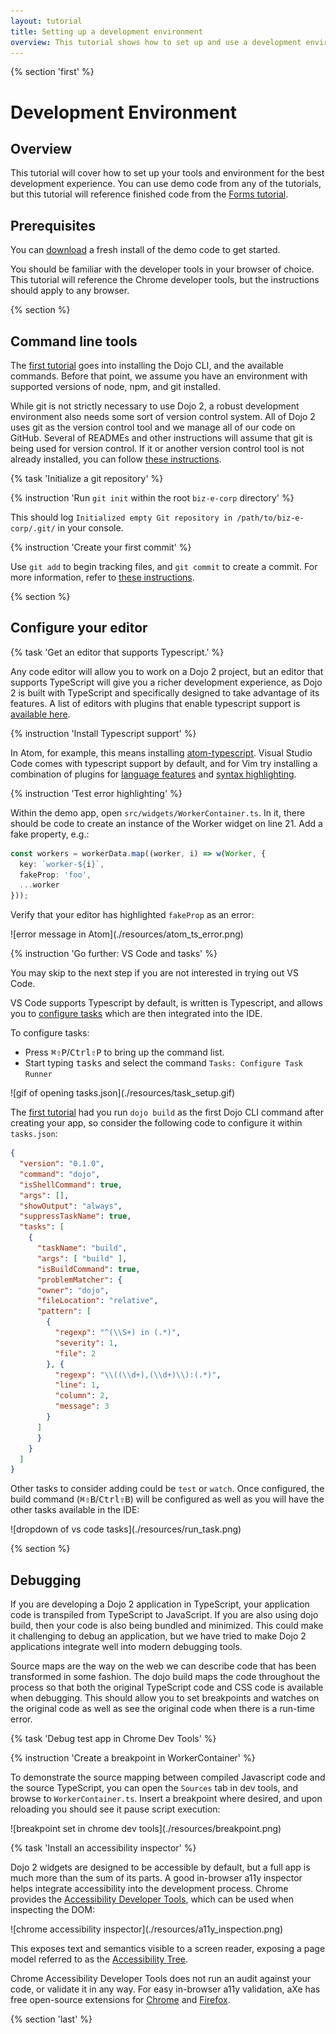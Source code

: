 ```yaml
---
layout: tutorial
title: Setting up a development environment
overview: This tutorial shows how to set up and use a development environment that takes advantage of Dojo 2 features.
---
```


{% section 'first' %}

# Development Environment

## Overview

This tutorial will cover how to set up your tools and environment for the best development experience. You can use demo code from any of the tutorials, but this tutorial will reference finished code from the [Forms tutorial](../005_form_widgets/).

## Prerequisites
You can [download](../assets/10xx_development_environment-initial.zip) a fresh install of the demo code to get started.

You should be familiar with the developer tools in your browser of choice. This tutorial will reference the Chrome developer tools, but the instructions should apply to any browser.

{% section %}

## Command line tools

The [first tutorial](../000_local_installation/) goes into installing the Dojo CLI, and the available commands. Before that point, we assume you have an environment with supported versions of node, npm, and git installed.

While git is not strictly necessary to use Dojo 2, a robust development environment also needs some sort of version control system. All of Dojo 2 uses git as the version control tool and we manage all of our code on GitHub. Several of READMEs and other instructions will assume that git is being used for version control. If it or another version control tool is not already installed, you can follow [these instructions](https://git-scm.com/book/en/v2/Getting-Started-Installing-Git).

{% task 'Initialize a git repository' %}

{% instruction 'Run `git init` within the root `biz-e-corp` directory' %}

This should log `Initialized empty Git repository in /path/to/biz-e-corp/.git/` in your console.

{% instruction 'Create your first commit' %}

Use `git add` to begin tracking files, and `git commit` to create a commit. For more information, refer to [these instructions](https://git-scm.com/book/en/v2/Git-Basics-Recording-Changes-to-the-Repository).

{% section %}

## Configure your editor

{% task 'Get an editor that supports Typescript.' %}

Any code editor will allow you to work on a Dojo 2 project, but an editor that supports TypeScript will give you a richer development experience, as Dojo 2 is built with TypeScript and specifically designed to take advantage of its features. A list of editors with plugins that enable typescript support is [available here](https://github.com/Microsoft/TypeScript/wiki/TypeScript-Editor-Support).

{% instruction 'Install Typescript support' %}

In Atom, for example, this means installing [atom-typescript](https://atom.io/packages/atom-typescript). Visual Studio Code comes with typescript support by default, and for Vim try installing a combination of plugins for [language features](https://github.com/Quramy/tsuquyomi) and [syntax highlighting](https://github.com/leafgarland/typescript-vim).

{% instruction 'Test error highlighting' %}

Within the demo app, open `src/widgets/WorkerContainer.ts`. In it, there should be code to create an instance of the Worker widget on line 21. Add a fake property, e.g.:

```typescript
const workers = workerData.map((worker, i) => w(Worker, {
  key: `worker-${i}`,
  fakeProp: 'foo',
  ...worker
}));
```

Verify that your editor has highlighted `fakeProp` as an error:

<p class="center">![error message in Atom](./resources/atom_ts_error.png)</p>

{% instruction 'Go further: VS Code and tasks' %}

You may skip to the next step if you are not interested in trying out VS Code.

VS Code supports Typescript by default, is written is Typescript, and allows you to [configure tasks](https://code.visualstudio.com/docs/editor/tasks) which are then integrated into the IDE.

To configure tasks:

* Press <kbd>⌘⇧P</kbd>/<kbd>Ctrl⇧P</kbd> to bring up the command list.
* Start typing <kbd>tasks</kbd> and select the command `Tasks: Configure Task Runner`

<p class="center">![gif of opening tasks.json](./resources/task_setup.gif)</p>

The [first tutorial](../000_local_installation/) had you run `dojo build` as the first Dojo CLI command after creating your app, so consider the following code to configure it within `tasks.json`:

```json
{
  "version": "0.1.0",
  "command": "dojo",
  "isShellCommand": true,
  "args": [],
  "showOutput": "always",
  "suppressTaskName": true,
  "tasks": [
    {
      "taskName": "build",
      "args": [ "build" ],
      "isBuildCommand": true,
      "problemMatcher": {
      "owner": "dojo",
      "fileLocation": "relative",
      "pattern": [
        {
          "regexp": "^(\\S+) in (.*)",
          "severity": 1,
          "file": 2
        }, {
          "regexp": "\\((\\d+),(\\d+)\\):(.*)",
          "line": 1,
          "column": 2,
          "message": 3
        }
      ]
      }
    }
  ]
}
```

Other tasks to consider adding could be `test` or `watch`. Once configured, the build command (<kbd>⌘⇧B</kbd>/<kbd>Ctrl⇧B</kbd>) will be configured as well as you will have the other
tasks available in the IDE:

<p class="center">![dropdown of vs code tasks](./resources/run_task.png)</p>

{% section %}

## Debugging

If you are developing a Dojo 2 application in TypeScript, your application code is transpiled from TypeScript to JavaScript. If you are also using dojo build, then your code is also being bundled and minimized. This could make it challenging to debug an application, but we have tried to make Dojo 2 applications integrate well into modern debugging tools.

Source maps are the way on the web we can describe code that has been transformed in some fashion. The dojo build maps the code throughout the process so that both the original TypeScript code and CSS code is available when debugging. This should allow you to set breakpoints and watches on the original code as well as see the original code when there is a run-time error.

{% task 'Debug test app in Chrome Dev Tools' %}

{% instruction 'Create a breakpoint in WorkerContainer' %}

To demonstrate the source mapping between compiled Javascript code and the source TypeScript, you can open the `Sources` tab in dev tools, and browse to `WorkerContainer.ts`. Insert a breakpoint where desired, and upon reloading you should see it pause script execution:

<p class="center">![breakpoint set in chrome dev tools](./resources/breakpoint.png)</p>

{% task 'Install an accessibility inspector' %}

Dojo 2 widgets are designed to be accessible by default, but a full app is much more than the sum of its parts. A good in-browser a11y inspector helps integrate accessibility into the development process. Chrome provides the [Accessibility Developer Tools](ttps://chrome.google.com/webstore/detail/accessibility-developer-t/fpkknkljclfencbdbgkenhalefipecmb), which can be used when inspecting the DOM:

<p class="center">![chrome accessibility inspector](./resources/a11y_inspection.png)</p>

This exposes text and semantics visible to a screen reader, exposing a page model referred to as the [Accessibility Tree](https://developers.google.com/web/fundamentals/accessibility/semantics-builtin/the-accessibility-tree).

Chrome Accessibility Developer Tools does not run an audit against your code, or validate it in any way. For easy in-browser a11y validation, aXe has free open-source extensions for [Chrome](https://chrome.google.com/webstore/detail/axe/lhdoppojpmngadmnindnejefpokejbdd) and [Firefox](https://addons.mozilla.org/en-us/firefox/addon/axe-devtools/).

{% section 'last' %}
